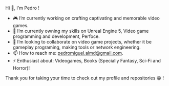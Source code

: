 Hi 👋, I'm Pedro !

- 🎮 I’m currently working on crafting captivating and memorable video games.
- 🌱 I’m currently owning my skills on Unreal Engine 5, Video game programming and development, Perfoce.
- 🤝 I’m looking to collaborate on video game projects, whether it be gameplay programing, making tools or network engineering.
- 📫 How to reach me: pedromiguel.almd@gmail.com.
- ⚡ Enthusiast about: Videogames, Books (Specially Fantasy, Sci-Fi and Horror)!

Thank you for taking your time to check out my profile and repositories 😁 !
